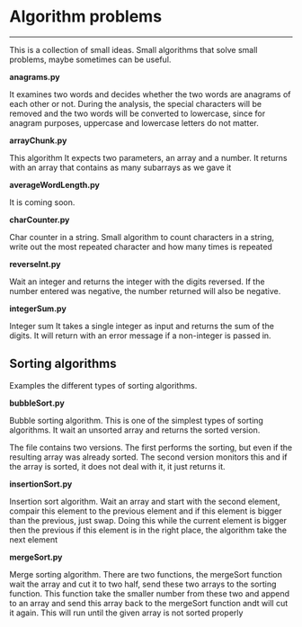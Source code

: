# Algorithm problems #
---

This is a collection of small ideas. Small algorithms that solve small problems, maybe sometimes can be useful.

**anagrams.py**

It examines two words and decides whether the two words are anagrams of each other or not.
During the analysis, the special characters will be removed and the two words will be converted to lowercase, since for anagram purposes, uppercase and lowercase letters do not matter.

**arrayChunk.py**

This algorithm It expects two parameters, an array and a number. It returns with an array that contains as many subarrays as we gave it

**averageWordLength.py**

It is coming soon.

**charCounter.py**

Char counter in a string. Small algorithm to count characters in a string, write out the most repeated character and how many times is repeated

**reverseInt.py**

Wait an integer and returns the integer with the digits reversed. If the number entered was negative, the number returned will also be negative.

**integerSum.py**

Integer sum
It takes a single integer as input and returns the sum of the digits.
It will return with an error message if a non-integer is passed in.

## Sorting algorithms ##

Examples the different types of sorting algorithms.

**bubbleSort.py**

Bubble sorting algorithm. This is one of the simplest types of sorting algorithms. It wait an unsorted array and returns the sorted version.

The file contains two versions. The first performs the sorting, but even if the resulting array was already sorted.
The second version monitors this and if the array is sorted, it does not deal with it, it just returns it.

**insertionSort.py**

Insertion sort algorithm. Wait an array and start with the second element, compair this element to the previous element and if this element is bigger than the previous, just swap.
Doing this while the current element is bigger then the previous if this element is in the right place, the algorithm take the next element

**mergeSort.py**

Merge sorting algorithm. There are two functions, the mergeSort function wait the array and cut it to two half, send these two arrays to the sorting function. This function take the smaller number from these two and append to an array and send this array back to the mergeSort function andt will cut it again. This will run until the given array is not sorted properly
